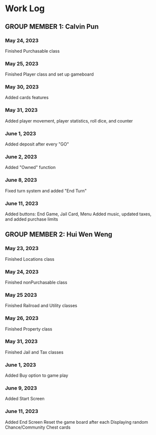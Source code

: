 # Work Log

## GROUP MEMBER 1: Calvin Pun

### May 24, 2023
Finished Purchasable class

### May 25, 2023
Finished Player class and set up gameboard

### May 30, 2023
Added cards features

### May 31, 2023
Added player movement, player statistics, roll dice, and counter

### June 1, 2023
Added deposit after every "GO"

### June 2, 2023
Added "Owned" function

### June 8, 2023
Fixed turn system and added "End Turn"

### June 11, 2023
Added buttons: End Game, Jail Card, Menu
Added music, updated taxes, and added purchase limits


## GROUP MEMBER 2: Hui Wen Weng

### May 23, 2023
Finished Locations class

### May 24, 2023
Finished nonPurchasable class

### May 25 2023
Finished Railroad and Utility classes

### May 26, 2023
Finished Property class

### May 31, 2023
Finished Jail and Tax classes

### June 1, 2023
Added Buy option to game play

### June 9, 2023
Added Start Screen

### June 11, 2023
Added End Screen
Reset the game board after each 
Displaying random Chance/Community Chest cards
